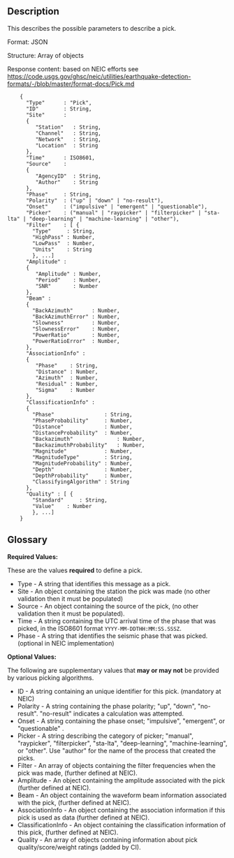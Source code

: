 ## Description
This describes the possible parameters to describe a pick. 

Format: JSON 

Structure: Array of objects 

Response content: based on NEIC efforts see https://code.usgs.gov/ghsc/neic/utilities/earthquake-detection-formats/-/blob/master/format-docs/Pick.md 
```
    {
      "Type"      : "Pick",
      "ID"        : String,
      "Site"      :
      {
         "Station"   : String,
         "Channel"   : String,
         "Network"   : String,
         "Location"  : String
      },
      "Time"      : ISO8601,
      "Source"    :
      {
         "AgencyID"  : String,
         "Author"    : String
      },
      "Phase"     : String,
      "Polarity"  : ("up" | "down" | "no-result"),
      "Onset"     : ("impulsive" | "emergent" | "questionable"),
      "Picker"    : ("manual" | "raypicker" | "filterpicker" | "sta-lta" | "deep-learning" | "machine-learning" | "other"),
      "Filter"    : [ {
        "Type"     : String,
        "HighPass" : Number,
        "LowPass"  : Number,
        "Units"    : String
        }, ...]
      "Amplitude" :
      {
         "Amplitude" : Number,
         "Period"    : Number,
         "SNR"       : Number
      },
      "Beam" :
      {
        "BackAzimuth"      : Number,
        "BackAzimuthError" : Number,
        "Slowness"         : Number,
        "SlownessError"    : Number,
        "PowerRatio"       : Number,
        "PowerRatioError"  : Number,
      },
      "AssociationInfo" :
      {
         "Phase"    : String,
         "Distance" : Number,
         "Azimuth"  : Number,
         "Residual" : Number,
         "Sigma"    : Number
      },
      "ClassificationInfo" :
      {
        "Phase"                : String,
        "PhaseProbability"     : Number,
        "Distance"             : Number,
        "DistanceProbability"  : Number,
        "Backazimuth"              : Number,
        "BackazimuthProbability"   : Number,
        "Magnitude"            : Number,
        "MagnitudeType"        : String,
        "MagnitudeProbability" : Number,
        "Depth"                : Number,
        "DepthProbability"     : Number,
        "ClassifyingAlgorithm" : String
      },
      "Quality" : [ {
        "Standard"     : String,
        "Value"    : Number
        }, ...]
    }
```
## Glossary

**Required Values:**

These are the values **required** to define a pick.

* Type - A string that identifies this message as a pick.
* Site - An object containing the station the pick was made (no other validation then it must be populated)
* Source - An object containing the source of the pick, (no other validation then it must be populated).
* Time - A string containing the UTC arrival time of the phase that was picked, in the ISO8601 format `YYYY-MM-DDTHH:MM:SS.SSSZ`.
* Phase - A string that identifies the seismic phase that was picked. (optional in NEIC implementation)

**Optional Values:**

The following are supplementary values that **may or may not** be provided by
various picking algorithms.

* ID - A string containing an unique identifier for this pick. (mandatory at NEIC)
* Polarity - A string containing the phase polarity; "up", "down", "no-result". "no-result" indicates a calculation was attempted.
* Onset - A string containing the phase onset; "impulsive", "emergent", or "questionable" .
* Picker - A string describing the category of picker; "manual", "raypicker", "filterpicker", "sta-lta", "deep-learning", "machine-learning", or "other". Use "author" for the name of the process that created the picks.
* Filter - An array of objects containing the filter frequencies when the pick was made, (further defined at NEIC).
* Amplitude - An object containing the amplitude associated with the pick (further defined at NEIC).
* Beam - An object containing the waveform beam information associated with the pick, (further defined at NEIC).
* AssociationInfo - An object containing the association information if this pick is used as data (further defined at NEIC).
* ClassificationInfo - An object containing the classification information of this pick, (further defined at NEIC).
* Quality - An array of objects containing information about pick quality/score/weight ratings (added by CI).
